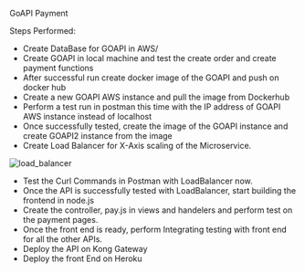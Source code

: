 GoAPI Payment



Steps Performed:
- Create DataBase for GOAPI in AWS/
- Create GOAPI in local machine and test the create order and create payment functions
- After successful run create docker image of the GOAPI and push on docker hub
- Create a new GOAPI AWS instance and pull the image from Dockerhub
- Perform a test run in postman this time with the IP address of GOAPI AWS instance instead of localhost
- Once successfully tested, create the image of the GOAPI instance and create GOAPI2 instance from the image
- Create Load Balancer for X-Axis scaling of the Microservice. 

![load_balancer](https://user-images.githubusercontent.com/42895383/49684429-c278e800-fa88-11e8-85b8-7d77ed765f5f.png)


- Test the Curl Commands in Postman with LoadBalancer now. 
- Once the API is successfully tested with LoadBalancer, start building the frontend in node.js
- Create the controller, pay.js in views and handelers and perform test on the payment pages.
- Once the front end is ready, perform Integrating testing with front end for all the other APIs.
- Deploy the API on Kong Gateway
- Deploy the front End on Heroku


